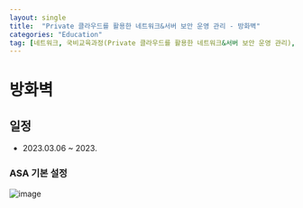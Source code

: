 ```yaml
---
layout: single
title:  "Private 클라우드를 활용한 네트워크&서버 보안 운영 관리 - 방화벽"
categories: "Education"
tag: [네트워크, 국비교육과정(Private 클라우드를 활용한 네트워크&서버 보안 운영 관리), ASA]
---
```


# 방화벽
## 일정
  - 2023.03.06 ~ 2023.

### ASA 기본 설정

  ![image](https://user-images.githubusercontent.com/84834776/223028736-8fbd923b-7210-4815-a5db-4d285c751280.png)

